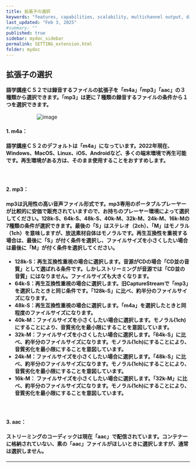 ```yaml
---
title: 拡張子の選択
keywords: "features, capabilities, scalability, multichannel output, dita, hats, comparison, benefits"
last_updated: "Feb 3, 2025"
#summary: ""
published: true
sidebar: mydoc_sidebar
permalink: SETTING_extension.html
folder: mydoc
---
```

 
## 拡張子の選択　　　   

**語学講座ＣＳ２では録音するファイルの拡張子を「m4a」「mp3」「aac」の３種類から選択できます。「mp3」は更に７種類の録音するファイルの条件から１つを選択できます。**

　　　　　　![image](https://user-images.githubusercontent.com/46049273/206852345-3dd5b52d-e5de-4b52-b15c-8afa2f173fb0.png)

#### 1. m4a：
#### 語学講座ＣＳ２のデフォルトは「m4a」になっています。2022年現在、Windows、MacOS、Linux、iOS、Androidなど、多くの端末環境で再生可能です。再生環境がある方は、そのまま使用することをおすすめします。

#### 　　　　


#### 2. mp3：
#### mp3は汎用性の高い音声ファイル形式です。mp3専用のポータブルプレーヤーが比較的に安価で販売されていますので、お持ちのプレーヤー環境によって選択してください。128k-S、64k-S、48k-S、40k-M、32k-M、24k-M、16k-Mの7種類の条件が選択できます。最後の「S」はステレオ（2ch）、「M」はモノラル（1ch）を意味しますが、放送素材自体はモノラルです。再生互換性を重視する場合は、最後に「S」が付く条件を選択し、ファイルサイズを小さくしたい場合は最後に「M」が付く条件を選択してください。            
* **128k-S：再生互換性重視の場合に選択します。音源がCDの場合「CD並の音質」として選ばれる条件です。しかしストリーミングが音源では「CD並の音質」にはなりません。ファイルサイズも大きくなります。**          
* **64k-S：再生互換性重視の場合に選択します。旧CaptureStreamで「mp3」を選択したときと同じ条件です。「128k-S」に比べ、約半分のファイルサイズになります。**          
* **48k-S：再生互換性重視の場合に選択します。「m4a」を選択したときと同程度のファイルサイズになります。**          
* **40k-M：ファイルサイズを小さくしたい場合に選択します。モノラル(1ch)にすることにより、音質劣化を最小限にすることを意図しています。**          
* **32k-M：ファイルサイズを小さくしたい場合に選択します。「64k-S」に比べ、約半分のファイルサイズになります。モノラル(1ch)にすることにより、音質劣化を最小限にすることを意図しています。**          
* **24k-M：ファイルサイズを小さくしたい場合に選択します。「48k-S」に比べ、約半分のファイルサイズになります。モノラル(1ch)にすることにより、音質劣化を最小限にすることを意図しています。**          
* **16k-M：
    ファイルサイズを小さくしたい場合に選択します。「32k-M」に比べ、約半分のファイルサイズになります。モノラル(1ch)にすることにより、音質劣化を最小限にすることを意図しています。**

#### 　　　　　


#### 3. aac：
#### ストリーミングのコーディックは現在「aac」で配信されています。コンテナーに格納されていない、素の「aac」ファイルがほしいときに選択しますが、通常は選択しません。


*** 
 <link rel="shortcut icon" type="image/x-icon" href="https://avatars.githubusercontent.com/u/46049273?v=4">
 <meta name="twitter:image:src" content="https://avatars.githubusercontent.com/u/46049273?v=4">
